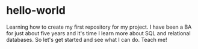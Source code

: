 # hello-world
Learning how to create my first repository for my project.
I have been a BA for just about five years and it's time I learn more about SQL and relational databases. So let's get started and see what I can do.  Teach me!
